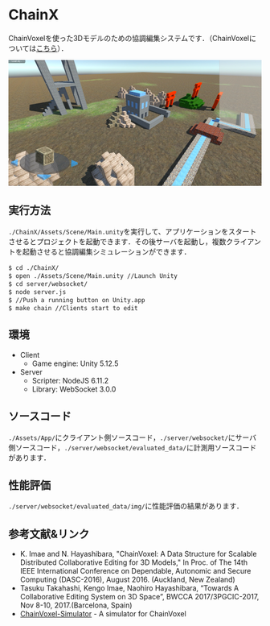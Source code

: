 # ChainX
ChainVoxelを使った3Dモデルのための協調編集システムです．（ChainVoxelについては[こちら](http://github.com/kengo92i/ChainVoxel-Simulator)）．

![screenshot](./static/images/ChainX_screenshot.png)


## 実行方法
`./ChainX/Assets/Scene/Main.unity`を実行して、アプリケーションをスタートさせるとプロジェクトを起動できます．その後サーバを起動し，複数クライアントを起動させると協調編集シミュレーションができます．

    $ cd ./ChainX/
    $ open ./Assets/Scene/Main.unity //Launch Unity
    $ cd server/websocket/
    $ node server.js
    $ //Push a running button on Unity.app
    $ make chain //Clients start to edit

## 環境
- Client
	- Game engine: Unity 5.12.5
- Server
	- Scripter: NodeJS 6.11.2
	- Library: WebSocket 3.0.0

## ソースコード
`./Assets/App/`にクライアント側ソースコード，`./server/websocket/`にサーバ側ソースコード，`./server/websocket/evaluated_data/`に計測用ソースコードがあります．

## 性能評価
`./server/websocket/evaluated_data/img/`に性能評価の結果があります．


## 参考文献&リンク
- K. Imae and N. Hayashibara, "ChainVoxel: A Data Structure for Scalable Distributed Collaborative Editing for 3D Models," In Proc. of The 14th IEEE International Conference on Dependable, Autonomic and Secure Computing (DASC-2016), August 2016. (Auckland, New Zealand)
- Tasuku Takahashi, Kengo Imae, Naohiro Hayashibara, “Towards A Collaborative Editing System on 3D Space”, BWCCA 2017/3PGCIC-2017, Nov 8-10, 2017.(Barcelona, Spain)
- [ChainVoxel-Simulator](http://github.com/kengo92i/ChainVoxel-Simulator) - A simulator for ChainVoxel



